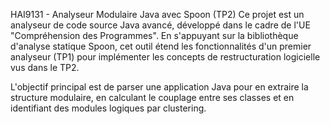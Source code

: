 HAI9131 - Analyseur Modulaire Java avec Spoon (TP2)
Ce projet est un analyseur de code source Java avancé, développé dans le cadre de l'UE "Compréhension des Programmes". 
En s'appuyant sur la bibliothèque d'analyse statique Spoon, cet outil étend les fonctionnalités d'un premier analyseur (TP1) 
pour implémenter les concepts de restructuration logicielle vus dans le TP2.

L'objectif principal est de parser une application Java pour en extraire la structure modulaire, en calculant le couplage 
entre ses classes et en identifiant des modules logiques par clustering.
